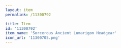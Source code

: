 ```yaml
---
layout: item
permalink: /11300792

title: Item
id: '11300792'
item_name: 'Sorcerous Ancient Lumarigon Headgear'
icon_url: '11300705.png'
---
```


